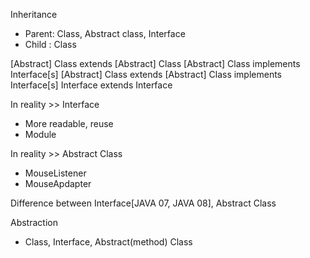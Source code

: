 Inheritance
+ Parent: Class, Abstract class, Interface
+ Child : Class

[Abstract] Class extends 	[Abstract] Class
[Abstract] Class implements Interface[s]
[Abstract] Class extends 	[Abstract] Class implements Interface[s]
Interface 		 extends 	Interface

In reality >> Interface
+ More readable, reuse
+ Module

In reality >> Abstract Class
+ MouseListener
+ MouseApdapter

Difference between Interface[JAVA 07, JAVA 08], Abstract Class

Abstraction 
+ Class, Interface, Abstract(method) Class